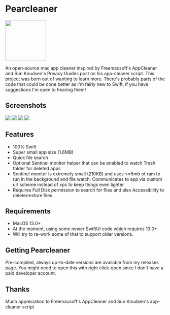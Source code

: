 # Pearcleaner

<img src="https://github.com/alienator88/Pearcleaner/assets/6263626/6f22c4fa-fb3a-43aa-82ad-70f043b8fc88" width="128" height="128" />

An open-source mac app cleaner inspired by Freemacsoft's AppCleaner and Sun Knudsen's Privacy Guides post on his app-cleaner script.
This project was born out of wanting to learn more. There's probably parts of the code that could be done better as I'm fairly new to Swift, if you have suggestions I'm open to hearing them!

## Screenshots

![](https://github.com/alienator88/Pearcleaner/assets/6263626/aa48fd55-df2f-450c-a0c0-bf9507d7a465)
![](https://github.com/alienator88/Pearcleaner/assets/6263626/036eae34-a9f0-4126-943a-376074e95067)
![](https://github.com/alienator88/Pearcleaner/assets/6263626/230674bf-9f16-4b84-9b7f-e0113b4a8358)
![](https://github.com/alienator88/Pearcleaner/assets/6263626/fc2b9568-cbb1-4a94-991c-0491252d7c02)


## Features
- 100% Swift
- Super small app size (1.6MB)
- Quick file search
- Optional Sentinel monitor helper that can be enabled to watch Trash folder for deleted apps
- Sentinel monitor is extremely small (210KB) and uses <=5mb of ram to run in the background and file watch. Communicates to app via custom url scheme instead of xpc to keep things even lighter
- Requires Full Disk permission to search for files and also Accessibility to delete/restore files

## Requirements
- MacOS 13.0+
- At the moment, using some newer SwiftUI code which requires 13.0+
- Will try to re-work some of that to support older versions.

## Getting Pearcleaner

Pre-compiled, always up-to-date versions are available from my releases page.
You might need to open this with right click-open since I don't have a paid developer account.

## Thanks

Much appreciation to Freemacsoft's AppCleaner and Sun Knudsen's app-cleaner script

